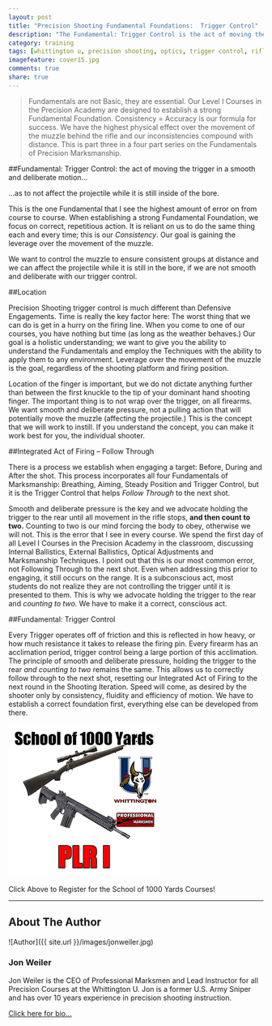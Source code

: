 ```yaml
---
layout: post
title: "Precision Shooting Fundamental Foundations:  Trigger Control"
description: "The Fundamental: Trigger Control is the act of moving the trigger in a smooth and deliberate motion..."
category: training
tags: [whittington u, precision shooting, optics, trigger control, rifle, fundamentals, jon weiler]
imagefeature: cover15.jpg
comments: true
share: true
---
```

>Fundamentals are not Basic, they are essential.  Our Level I Courses in the Precision Academy are designed to establish a strong Fundamental Foundation.  Consistency = Accuracy is our formula for success.  We have the highest physical effect over the movement of the muzzle behind the rifle and our inconsistencies compound with distance.  This is part three in a four part series on the Fundamentals of Precision Marksmanship.

##Fundamental:  Trigger Control:  the act of moving the trigger in a smooth and deliberate motion...

...as to not affect the projectile while it is still inside of the bore.  

This is the one Fundamental that I see the highest amount of error on from course to course.  When establishing a strong Fundamental Foundation, we focus on correct, repetitious action.  It is reliant on us to do the same thing each and every time; this is our *Consistency*.  Our goal is gaining the leverage over the movement of the muzzle.  

We want to control the muzzle to ensure consistent groups at distance and we can affect the projectile while it is still in the bore, if we are not smooth and deliberate with our trigger control.

##Location

Precision Shooting trigger control is much different than Defensive Engagements.  Time is really the key factor here: The worst thing that we can do is get in a hurry on the firing line.  When you come to one of our courses, you have nothing but time (as long as the weather behaves.)  Our goal is a holistic understanding; we want to give you the ability to understand the Fundamentals and employ the Techniques with the ability to apply them to any environment.  Leverage over the movement of the muzzle is the goal, regardless of the shooting platform and firing position.  

Location of the finger is important, but we do not dictate anything further than between the first knuckle to the tip of your dominant hand shooting finger.  The important thing is to not wrap over the trigger, on all firearms.  We want smooth and deliberate pressure, not a pulling action that will potentially move the muzzle (affecting the projectile.)  This is the concept that we will work to instill.  If you understand the concept, you can make it work best for you, the individual shooter.

##Integrated Act of Firing – Follow Through

There is a process we establish when engaging a target:  Before, During and After the shot.  This process incorporates all four Fundamentals of Marksmanship: Breathing, Aiming, Steady Position and Trigger Control, but it is the Trigger Control that helps *Follow Through* to the next shot.
  
Smooth and deliberate pressure is the key and we advocate holding the trigger to the rear until all movement in the rifle stops, **and then count to two.**  Counting to two is our mind forcing the body to obey, otherwise we will not.  This is the error that I see in every course.  We spend the first day of all Level I Courses in the Precision Academy in the classroom, discussing Internal Ballistics, External Ballistics, Optical Adjustments and Marksmanship Techniques.  I point out that this is our most common error, not Following Through to the next shot.  Even when addressing this prior to engaging, it still occurs on the range.  It is a subconscious act, most students do not realize they are not controlling the trigger until it is presented to them.  This is why we advocate holding the trigger to the rear and *counting to two.* We have to make it a correct, conscious act.

##Fundamental: Trigger Control

Every Trigger operates off of friction and this is reflected in how heavy, or how much resistance it takes to release the firing pin.  Every firearm has an acclimation period, trigger control being a large portion of this acclimation.  The principle of smooth and deliberate pressure, holding the trigger to the rear *and counting to two* remains the same.  This allows us to correctly follow through to the next shot, resetting our Integrated Act of Firing to the next round in the Shooting Iteration.  Speed will come, as desired by the shooter only by consistency, fluidity and efficiency of motion.  We have to establish a correct foundation first, everything else can be developed from there.



<a href="http://nrawc.goemerchant-stores.com/School-of-1000-Yards_c_56.html" target="_blank">
<img src="/images/1000-1300.jpg" width="300" height="300" alt="WU School of 1000 Yards">
</a>

Click Above to Register for the School of 1000 Yards Courses!

______________________________________________________


## About The Author

![Author]({{ site.url }}/images/jonweiler.jpg)

### Jon Weiler 

Jon Weiler is the CEO of Professional Marksmen and Lead Instructor for all Precision Courses at the Whittington U.  Jon is a former U.S. Army Sniper and has over 10 years experience in precision shooting instruction.

[Click here for bio...](http://professionalmarksmen.com/jon_weiler/)
